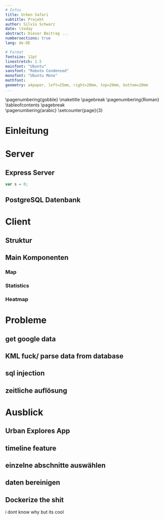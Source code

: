 ```yaml
---
# Infos
title: Urben Safari
subtitle: Projekt
author: Silvio Schwarz
date: \today
abstract: Dieser Beitrag ...
numbersections: true
lang: de-DE 

# Format
fontsize: 12pt
linestretch: 1.5
mainfont: "Ubuntu"
sansfont: "Roboto Condensed"
monofont: "Ubuntu Mono"
mathfont:
geometry: a4paper, left=25mm, right=20mm, top=20mm, bottom=20mm
...
```


\pagenumbering{gobble}
\maketitle 
\pagebreak 
\pagenumbering{Roman}
\tableofcontents 
\pagebreak  
\pagenumbering{arabic}
\setcounter{page}{3}

# Einleitung

# Server
## Express Server
```javascript
var s = 0;

```
## PostgreSQL Datenbank

# Client

## Struktur
## Main Komponenten
### Map
### Statistics
### Heatmap


# Probleme
## get google data
## KML fuck/ parse data from database
## sql injection
## zeitliche auflösung


# Ausblick

## Urban Explores App
## timeline feature
## einzelne abschnitte auswählen
## daten bereinigen
## Dockerize the shit
i dont know why but its cool